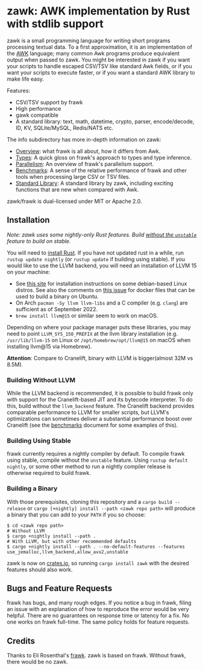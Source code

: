 zawk: AWK implementation by Rust with stdlib support
=====================================================

zawk is a small programming language for writing short programs processing textual data.
To a first approximation, it is an implementation of the [AWK](https://en.wikipedia.org/wiki/AWK) language;
many common Awk programs produce equivalent output when passed to zawk.
You might be interested in zawk if you want your scripts to handle escaped CSV/TSV like standard Awk fields,
or if you want your scripts to execute faster,
or if you want a standard AWK library to make life easy.

Features:

* CSV/TSV support by frawk
* High performance
* gawk compatible
* A standard library: text, math, datetime, crypto, parser, encode/decode, ID, KV, SQLite/MySQL, Redis/NATS etc.

The info subdirectory has more in-depth information on zawk:

* [Overview](https://github.com/linux-china/zawk/blob/master/info/overview.md): what frawk is all about, how it differs
  from Awk.
* [Types](https://github.com/linux-china/zawk/blob/master/info/types.md): A quick gloss on frawk's approach to types and
  type inference.
* [Parallelism](https://github.com/linux-china/zawk/blob/master/info/parallelism.md): An overview of frawk's parallelism
  support.
* [Benchmarks](https://github.com/linux-china/zawk/blob/master/info/performance.md): A sense of the relative performance
  of frawk and other tools when processing large CSV or TSV files.
* [Standard Library](https://github.com/linux-china/zawk/blob/master/info/stdlib.md): A standard library by zawk,
  including exciting functions that are new when compared with Awk.

zawk/frawk is dual-licensed under MIT or Apache 2.0.

## Installation

*Note: zawk uses some nightly-only Rust features.
Build [without the `unstable`](#building-using-stable) feature to build on stable.*

You will need to [install Rust](https://rustup.rs/). If you have not updated rust in a while,
run `rustup update nightly` (or `rustup update` if building using stable). If you would like
to use the LLVM backend, you will need an installation of LLVM 15 on your machine:

* See [this site](https://apt.llvm.org/) for installation instructions on some debian-based Linux distros.
  See also the comments on [this issue](https://github.com/ezrosent/frawk/issues/63) for docker files that
  can be used to build a binary on Ubuntu.
* On Arch `pacman -Sy llvm llvm-libs` and a C compiler (e.g. `clang`) are sufficient as of September 2022.
* `brew install llvm@15` or similar seem to work on macOS.

Depending on where your package manager puts these libraries, you may need to
point `LLVM_SYS_150_PREFIX` at the llvm library installation
(e.g. `/usr/lib/llvm-15` on Linux or `/opt/homebrew/opt/llvm@15` on macOS when installing llvm@15 via Homebrew).

**Attention**: Compare to Cranelift, binary with LLVM is bigger(almost 32M vs 8.5M).

### Building Without LLVM

While the LLVM backend is recommended, it is possible to build frawk only with
support for the Cranelift-based JIT and its bytecode interpreter. To do this,
build without the `llvm_backend` feature. The Cranelift backend provides
comparable performance to LLVM for smaller scripts, but LLVM's optimizations
can sometimes deliver a substantial performance boost over Cranelift (see the
[benchmarks](https://github.com/linux-china/zawk/blob/master/info/performance.md) document for some examples of this).

### Building Using Stable

frawk currently requires a nightly compiler by default. To compile frawk using stable,
compile without the `unstable` feature. Using `rustup default nightly`, or some other
method to run a nightly compiler release is otherwise required to build frawk.

### Building a Binary

With those prerequisites, cloning this repository and a `cargo build --release`
or `cargo [+nightly] install --path <zawk repo path>` will produce a binary that you can
add to your `PATH` if you so choose:

```
$ cd <zawk repo path>
# Without LLVM
$ cargo +nightly install --path .
# With LLVM, but with other recommended defaults
$ cargo +nightly install --path . --no-default-features --features use_jemalloc,llvm_backend,allow_avx2,unstable
```

zawk is now on [crates.io](https://crates.io/crates/zawk), so running
`cargo install zawk` with the desired features should also work.

## Bugs and Feature Requests

frawk has bugs, and many rough edges. If you notice a bug in frawk, filing an issue
with an explanation of how to reproduce the error would be very helpful. There are
no guarantees on response time or latency for a fix. No one works on frawk full-time.
The same policy holds for feature requests.

## Credits

Thanks to Eli Rosenthal's [frawk](https://github.com/ezrosent/frawk).
zawk is based on frawk. Without frawk, there would be no zawk. 
